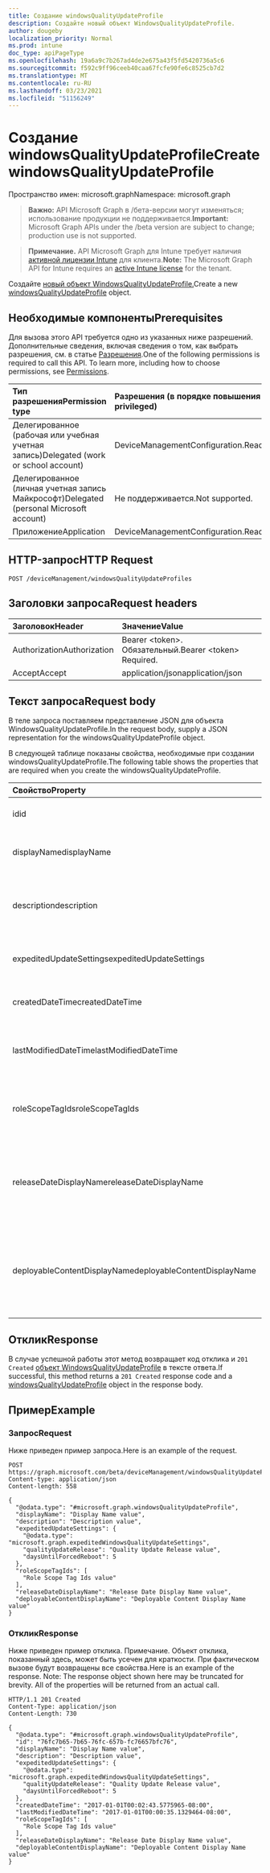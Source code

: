 ```yaml
---
title: Создание windowsQualityUpdateProfile
description: Создайте новый объект WindowsQualityUpdateProfile.
author: dougeby
localization_priority: Normal
ms.prod: intune
doc_type: apiPageType
ms.openlocfilehash: 19a6a9c7b267ad4de2e675a43f5fd5420736a5c6
ms.sourcegitcommit: f592c9ff96ceeb40caa67fcfe90fe6c8525cb7d2
ms.translationtype: MT
ms.contentlocale: ru-RU
ms.lasthandoff: 03/23/2021
ms.locfileid: "51156249"
---
```

# <a name="create-windowsqualityupdateprofile"></a><span data-ttu-id="4aeab-103">Создание windowsQualityUpdateProfile</span><span class="sxs-lookup"><span data-stu-id="4aeab-103">Create windowsQualityUpdateProfile</span></span>

<span data-ttu-id="4aeab-104">Пространство имен: microsoft.graph</span><span class="sxs-lookup"><span data-stu-id="4aeab-104">Namespace: microsoft.graph</span></span>

> <span data-ttu-id="4aeab-105">**Важно:** API Microsoft Graph в /бета-версии могут изменяться; использование продукции не поддерживается.</span><span class="sxs-lookup"><span data-stu-id="4aeab-105">**Important:** Microsoft Graph APIs under the /beta version are subject to change; production use is not supported.</span></span>

> <span data-ttu-id="4aeab-106">**Примечание.** API Microsoft Graph для Intune требует наличия [активной лицензии Intune](https://go.microsoft.com/fwlink/?linkid=839381) для клиента.</span><span class="sxs-lookup"><span data-stu-id="4aeab-106">**Note:** The Microsoft Graph API for Intune requires an [active Intune license](https://go.microsoft.com/fwlink/?linkid=839381) for the tenant.</span></span>

<span data-ttu-id="4aeab-107">Создайте [новый объект WindowsQualityUpdateProfile.](../resources/intune-softwareupdate-windowsqualityupdateprofile.md)</span><span class="sxs-lookup"><span data-stu-id="4aeab-107">Create a new [windowsQualityUpdateProfile](../resources/intune-softwareupdate-windowsqualityupdateprofile.md) object.</span></span>

## <a name="prerequisites"></a><span data-ttu-id="4aeab-108">Необходимые компоненты</span><span class="sxs-lookup"><span data-stu-id="4aeab-108">Prerequisites</span></span>
<span data-ttu-id="4aeab-p101">Для вызова этого API требуется одно из указанных ниже разрешений. Дополнительные сведения, включая сведения о том, как выбрать разрешения, см. в статье [Разрешения](/graph/permissions-reference).</span><span class="sxs-lookup"><span data-stu-id="4aeab-p101">One of the following permissions is required to call this API. To learn more, including how to choose permissions, see [Permissions](/graph/permissions-reference).</span></span>

|<span data-ttu-id="4aeab-111">Тип разрешения</span><span class="sxs-lookup"><span data-stu-id="4aeab-111">Permission type</span></span>|<span data-ttu-id="4aeab-112">Разрешения (в порядке повышения привилегий)</span><span class="sxs-lookup"><span data-stu-id="4aeab-112">Permissions (from least to most privileged)</span></span>|
|:---|:---|
|<span data-ttu-id="4aeab-113">Делегированное (рабочая или учебная учетная запись)</span><span class="sxs-lookup"><span data-stu-id="4aeab-113">Delegated (work or school account)</span></span>|<span data-ttu-id="4aeab-114">DeviceManagementConfiguration.ReadWrite.All</span><span class="sxs-lookup"><span data-stu-id="4aeab-114">DeviceManagementConfiguration.ReadWrite.All</span></span>|
|<span data-ttu-id="4aeab-115">Делегированное (личная учетная запись Майкрософт)</span><span class="sxs-lookup"><span data-stu-id="4aeab-115">Delegated (personal Microsoft account)</span></span>|<span data-ttu-id="4aeab-116">Не поддерживается.</span><span class="sxs-lookup"><span data-stu-id="4aeab-116">Not supported.</span></span>|
|<span data-ttu-id="4aeab-117">Приложение</span><span class="sxs-lookup"><span data-stu-id="4aeab-117">Application</span></span>|<span data-ttu-id="4aeab-118">DeviceManagementConfiguration.ReadWrite.All</span><span class="sxs-lookup"><span data-stu-id="4aeab-118">DeviceManagementConfiguration.ReadWrite.All</span></span>|

## <a name="http-request"></a><span data-ttu-id="4aeab-119">HTTP-запрос</span><span class="sxs-lookup"><span data-stu-id="4aeab-119">HTTP Request</span></span>
<!-- {
  "blockType": "ignored"
}
-->
``` http
POST /deviceManagement/windowsQualityUpdateProfiles
```

## <a name="request-headers"></a><span data-ttu-id="4aeab-120">Заголовки запроса</span><span class="sxs-lookup"><span data-stu-id="4aeab-120">Request headers</span></span>
|<span data-ttu-id="4aeab-121">Заголовок</span><span class="sxs-lookup"><span data-stu-id="4aeab-121">Header</span></span>|<span data-ttu-id="4aeab-122">Значение</span><span class="sxs-lookup"><span data-stu-id="4aeab-122">Value</span></span>|
|:---|:---|
|<span data-ttu-id="4aeab-123">Authorization</span><span class="sxs-lookup"><span data-stu-id="4aeab-123">Authorization</span></span>|<span data-ttu-id="4aeab-124">Bearer &lt;token&gt;. Обязательный.</span><span class="sxs-lookup"><span data-stu-id="4aeab-124">Bearer &lt;token&gt; Required.</span></span>|
|<span data-ttu-id="4aeab-125">Accept</span><span class="sxs-lookup"><span data-stu-id="4aeab-125">Accept</span></span>|<span data-ttu-id="4aeab-126">application/json</span><span class="sxs-lookup"><span data-stu-id="4aeab-126">application/json</span></span>|

## <a name="request-body"></a><span data-ttu-id="4aeab-127">Текст запроса</span><span class="sxs-lookup"><span data-stu-id="4aeab-127">Request body</span></span>
<span data-ttu-id="4aeab-128">В теле запроса поставляем представление JSON для объекта WindowsQualityUpdateProfile.</span><span class="sxs-lookup"><span data-stu-id="4aeab-128">In the request body, supply a JSON representation for the windowsQualityUpdateProfile object.</span></span>

<span data-ttu-id="4aeab-129">В следующей таблице показаны свойства, необходимые при создании windowsQualityUpdateProfile.</span><span class="sxs-lookup"><span data-stu-id="4aeab-129">The following table shows the properties that are required when you create the windowsQualityUpdateProfile.</span></span>

|<span data-ttu-id="4aeab-130">Свойство</span><span class="sxs-lookup"><span data-stu-id="4aeab-130">Property</span></span>|<span data-ttu-id="4aeab-131">Тип</span><span class="sxs-lookup"><span data-stu-id="4aeab-131">Type</span></span>|<span data-ttu-id="4aeab-132">Описание</span><span class="sxs-lookup"><span data-stu-id="4aeab-132">Description</span></span>|
|:---|:---|:---|
|<span data-ttu-id="4aeab-133">id</span><span class="sxs-lookup"><span data-stu-id="4aeab-133">id</span></span>|<span data-ttu-id="4aeab-134">Строка</span><span class="sxs-lookup"><span data-stu-id="4aeab-134">String</span></span>|<span data-ttu-id="4aeab-135">ID политики Intune.</span><span class="sxs-lookup"><span data-stu-id="4aeab-135">The Intune policy id.</span></span>|
|<span data-ttu-id="4aeab-136">displayName</span><span class="sxs-lookup"><span data-stu-id="4aeab-136">displayName</span></span>|<span data-ttu-id="4aeab-137">Строка</span><span class="sxs-lookup"><span data-stu-id="4aeab-137">String</span></span>|<span data-ttu-id="4aeab-138">Имя отображения для профиля.</span><span class="sxs-lookup"><span data-stu-id="4aeab-138">The display name for the profile.</span></span>|
|<span data-ttu-id="4aeab-139">description</span><span class="sxs-lookup"><span data-stu-id="4aeab-139">description</span></span>|<span data-ttu-id="4aeab-140">Строка</span><span class="sxs-lookup"><span data-stu-id="4aeab-140">String</span></span>|<span data-ttu-id="4aeab-141">Описание профиля, указанного пользователем.</span><span class="sxs-lookup"><span data-stu-id="4aeab-141">The description of the profile which is specified by the user.</span></span>|
|<span data-ttu-id="4aeab-142">expeditedUpdateSettings</span><span class="sxs-lookup"><span data-stu-id="4aeab-142">expeditedUpdateSettings</span></span>|[<span data-ttu-id="4aeab-143">expeditedWindowsQualityUpdateSettings</span><span class="sxs-lookup"><span data-stu-id="4aeab-143">expeditedWindowsQualityUpdateSettings</span></span>](../resources/intune-softwareupdate-expeditedwindowsqualityupdatesettings.md)|<span data-ttu-id="4aeab-144">Параметры ускоренного обновления.</span><span class="sxs-lookup"><span data-stu-id="4aeab-144">Expedited update settings.</span></span>|
|<span data-ttu-id="4aeab-145">createdDateTime</span><span class="sxs-lookup"><span data-stu-id="4aeab-145">createdDateTime</span></span>|<span data-ttu-id="4aeab-146">DateTimeOffset</span><span class="sxs-lookup"><span data-stu-id="4aeab-146">DateTimeOffset</span></span>|<span data-ttu-id="4aeab-147">Время создания профиля.</span><span class="sxs-lookup"><span data-stu-id="4aeab-147">The date time that the profile was created.</span></span>|
|<span data-ttu-id="4aeab-148">lastModifiedDateTime</span><span class="sxs-lookup"><span data-stu-id="4aeab-148">lastModifiedDateTime</span></span>|<span data-ttu-id="4aeab-149">DateTimeOffset</span><span class="sxs-lookup"><span data-stu-id="4aeab-149">DateTimeOffset</span></span>|<span data-ttu-id="4aeab-150">Дата последнего изменения профиля.</span><span class="sxs-lookup"><span data-stu-id="4aeab-150">The date time that the profile was last modified.</span></span>|
|<span data-ttu-id="4aeab-151">roleScopeTagIds</span><span class="sxs-lookup"><span data-stu-id="4aeab-151">roleScopeTagIds</span></span>|<span data-ttu-id="4aeab-152">Коллекция String</span><span class="sxs-lookup"><span data-stu-id="4aeab-152">String collection</span></span>|<span data-ttu-id="4aeab-153">Список тегов области для этого объекта обновления качества.</span><span class="sxs-lookup"><span data-stu-id="4aeab-153">List of Scope Tags for this Quality Update entity.</span></span>|
|<span data-ttu-id="4aeab-154">releaseDateDisplayName</span><span class="sxs-lookup"><span data-stu-id="4aeab-154">releaseDateDisplayName</span></span>|<span data-ttu-id="4aeab-155">Строка</span><span class="sxs-lookup"><span data-stu-id="4aeab-155">String</span></span>|<span data-ttu-id="4aeab-156">Содружественная дата выпуска для отображения для выпуска обновления качества</span><span class="sxs-lookup"><span data-stu-id="4aeab-156">Friendly release date to display for a Quality Update release</span></span>|
|<span data-ttu-id="4aeab-157">deployableContentDisplayName</span><span class="sxs-lookup"><span data-stu-id="4aeab-157">deployableContentDisplayName</span></span>|<span data-ttu-id="4aeab-158">Строка</span><span class="sxs-lookup"><span data-stu-id="4aeab-158">String</span></span>|<span data-ttu-id="4aeab-159">Удобное отображаемое имя развернутого контента профиля обновления качества</span><span class="sxs-lookup"><span data-stu-id="4aeab-159">Friendly display name of the quality update profile deployable content</span></span>|



## <a name="response"></a><span data-ttu-id="4aeab-160">Отклик</span><span class="sxs-lookup"><span data-stu-id="4aeab-160">Response</span></span>
<span data-ttu-id="4aeab-161">В случае успешной работы этот метод возвращает код отклика и `201 Created` [объект WindowsQualityUpdateProfile](../resources/intune-softwareupdate-windowsqualityupdateprofile.md) в тексте ответа.</span><span class="sxs-lookup"><span data-stu-id="4aeab-161">If successful, this method returns a `201 Created` response code and a [windowsQualityUpdateProfile](../resources/intune-softwareupdate-windowsqualityupdateprofile.md) object in the response body.</span></span>

## <a name="example"></a><span data-ttu-id="4aeab-162">Пример</span><span class="sxs-lookup"><span data-stu-id="4aeab-162">Example</span></span>

### <a name="request"></a><span data-ttu-id="4aeab-163">Запрос</span><span class="sxs-lookup"><span data-stu-id="4aeab-163">Request</span></span>
<span data-ttu-id="4aeab-164">Ниже приведен пример запроса.</span><span class="sxs-lookup"><span data-stu-id="4aeab-164">Here is an example of the request.</span></span>
``` http
POST https://graph.microsoft.com/beta/deviceManagement/windowsQualityUpdateProfiles
Content-type: application/json
Content-length: 558

{
  "@odata.type": "#microsoft.graph.windowsQualityUpdateProfile",
  "displayName": "Display Name value",
  "description": "Description value",
  "expeditedUpdateSettings": {
    "@odata.type": "microsoft.graph.expeditedWindowsQualityUpdateSettings",
    "qualityUpdateRelease": "Quality Update Release value",
    "daysUntilForcedReboot": 5
  },
  "roleScopeTagIds": [
    "Role Scope Tag Ids value"
  ],
  "releaseDateDisplayName": "Release Date Display Name value",
  "deployableContentDisplayName": "Deployable Content Display Name value"
}
```

### <a name="response"></a><span data-ttu-id="4aeab-165">Отклик</span><span class="sxs-lookup"><span data-stu-id="4aeab-165">Response</span></span>
<span data-ttu-id="4aeab-p102">Ниже приведен пример отклика. Примечание. Объект отклика, показанный здесь, может быть усечен для краткости. При фактическом вызове будут возвращены все свойства.</span><span class="sxs-lookup"><span data-stu-id="4aeab-p102">Here is an example of the response. Note: The response object shown here may be truncated for brevity. All of the properties will be returned from an actual call.</span></span>
``` http
HTTP/1.1 201 Created
Content-Type: application/json
Content-Length: 730

{
  "@odata.type": "#microsoft.graph.windowsQualityUpdateProfile",
  "id": "76fc7b65-7b65-76fc-657b-fc76657bfc76",
  "displayName": "Display Name value",
  "description": "Description value",
  "expeditedUpdateSettings": {
    "@odata.type": "microsoft.graph.expeditedWindowsQualityUpdateSettings",
    "qualityUpdateRelease": "Quality Update Release value",
    "daysUntilForcedReboot": 5
  },
  "createdDateTime": "2017-01-01T00:02:43.5775965-08:00",
  "lastModifiedDateTime": "2017-01-01T00:00:35.1329464-08:00",
  "roleScopeTagIds": [
    "Role Scope Tag Ids value"
  ],
  "releaseDateDisplayName": "Release Date Display Name value",
  "deployableContentDisplayName": "Deployable Content Display Name value"
}
```




